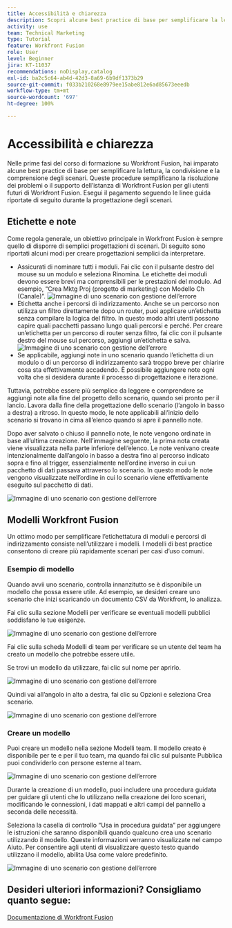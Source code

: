 ```yaml
---
title: Accessibilità e chiarezza
description: Scopri alcune best practice di base per semplificare la lettura, la condivisione e la comprensione degli scenari.
activity: use
team: Technical Marketing
type: Tutorial
feature: Workfront Fusion
role: User
level: Beginner
jira: KT-11037
recommendations: noDisplay,catalog
exl-id: ba2c5c64-ab4d-42d3-8a69-6b9df1373b29
source-git-commit: f033b210268e8979ee15abe812e6ad85673eeedb
workflow-type: tm+mt
source-wordcount: '697'
ht-degree: 100%

---
```


# Accessibilità e chiarezza

Nelle prime fasi del corso di formazione su Workfront Fusion, hai imparato alcune best practice di base per semplificare la lettura, la condivisione e la comprensione degli scenari. Queste procedure semplificano la risoluzione dei problemi o il supporto dell’istanza di Workfront Fusion per gli utenti futuri di Workfront Fusion. Esegui il pagamento seguendo le linee guida riportate di seguito durante la progettazione degli scenari.

## Etichette e note

Come regola generale, un obiettivo principale in Workfront Fusion è sempre quello di disporre di semplici progettazioni di scenari. Di seguito sono riportati alcuni modi per creare progettazioni semplici da interpretare.

* Assicurati di nominare tutti i moduli. Fai clic con il pulsante destro del mouse su un modulo e seleziona Rinomina. Le etichette dei moduli devono essere brevi ma comprensibili per le prestazioni del modulo. Ad esempio, “Crea Mktg Proj (progetto di marketing) con Modello Ch (Canale)”.
  ![Immagine di uno scenario con gestione dell’errore](assets/design-optimization-and-testing-1.png)
* Etichetta anche i percorsi di indirizzamento. Anche se un percorso non utilizza un filtro direttamente dopo un router, puoi applicare un’etichetta senza compilare la logica del filtro. In questo modo altri utenti possono capire quali pacchetti passano lungo quali percorsi e perché. Per creare un’etichetta per un percorso di router senza filtro, fai clic con il pulsante destro del mouse sul percorso, aggiungi un’etichetta e salva.
  ![Immagine di uno scenario con gestione dell’errore](assets/design-optimization-and-testing-2.png)
* Se applicabile, aggiungi note in uno scenario quando l’etichetta di un modulo o di un percorso di indirizzamento sarà troppo breve per chiarire cosa sta effettivamente accadendo. È possibile aggiungere note ogni volta che si desidera durante il processo di progettazione e iterazione.

Tuttavia, potrebbe essere più semplice da leggere e comprendere se aggiungi note alla fine del progetto dello scenario, quando sei pronto per il lancio. Lavora dalla fine della progettazione dello scenario (l’angolo in basso a destra) a ritroso. In questo modo, le note applicabili all’inizio dello scenario si trovano in cima all’elenco quando si apre il pannello note.

Dopo aver salvato o chiuso il pannello note, le note vengono ordinate in base all’ultima creazione. Nell’immagine seguente, la prima nota creata viene visualizzata nella parte inferiore dell’elenco. Le note venivano create intenzionalmente dall’angolo in basso a destra fino al percorso indicato sopra e fino al trigger, essenzialmente nell’ordine inverso in cui un pacchetto di dati passava attraverso lo scenario. In questo modo le note vengono visualizzate nell’ordine in cui lo scenario viene effettivamente eseguito sul pacchetto di dati.

![Immagine di uno scenario con gestione dell’errore](assets/design-optimization-and-testing-3.png)

## Modelli Workfront Fusion

Un ottimo modo per semplificare l’etichettatura di moduli e percorsi di indirizzamento consiste nell’utilizzare i modelli. I modelli di best practice consentono di creare più rapidamente scenari per casi d’uso comuni.

### Esempio di modello

Quando avvii uno scenario, controlla innanzitutto se è disponibile un modello che possa essere utile. Ad esempio, se desideri creare uno scenario che inizi scaricando un documento CSV da Workfront, lo analizza.

Fai clic sulla sezione Modelli per verificare se eventuali modelli pubblici soddisfano le tue esigenze.

![Immagine di uno scenario con gestione dell’errore](assets/design-optimization-and-testing-4.png)

Fai clic sulla scheda Modelli di team per verificare se un utente del team ha creato un modello che potrebbe essere utile.

Se trovi un modello da utilizzare, fai clic sul nome per aprirlo.

![Immagine di uno scenario con gestione dell’errore](assets/design-optimization-and-testing-5.png)

Quindi vai all’angolo in alto a destra, fai clic su Opzioni e seleziona Crea scenario.

![Immagine di uno scenario con gestione dell’errore](assets/design-optimization-and-testing-6.png)

### Creare un modello

Puoi creare un modello nella sezione Modelli team. Il modello creato è disponibile per te e per il tuo team, ma quando fai clic sul pulsante Pubblica puoi condividerlo con persone esterne al team.

![Immagine di uno scenario con gestione dell’errore](assets/design-optimization-and-testing-7.png)

Durante la creazione di un modello, puoi includere una procedura guidata per guidare gli utenti che lo utilizzano nella creazione dei loro scenari, modificando le connessioni, i dati mappati e altri campi del pannello a seconda delle necessità.

Seleziona la casella di controllo “Usa in procedura guidata” per aggiungere le istruzioni che saranno disponibili quando qualcuno crea uno scenario utilizzando il modello. Queste informazioni verranno visualizzate nel campo Aiuto. Per consentire agli utenti di visualizzare questo testo quando utilizzano il modello, abilita Usa come valore predefinito.

![Immagine di uno scenario con gestione dell’errore](assets/design-optimization-and-testing-8.png)

## Desideri ulteriori informazioni? Consigliamo quanto segue:

[Documentazione di Workfront Fusion](https://experienceleague.adobe.com/docs/workfront/using/adobe-workfront-fusion/workfront-fusion-2.html?lang=it)

